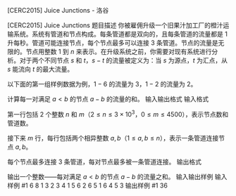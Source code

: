 



[CERC2015] Juice Junctions - 洛谷














[CERC2015] Juice Junctions
题目描述
你被雇佣升级一个旧果汁加工厂的橙汁运输系统。系统有管道和节点构成。每条管道都是双向的，且每条管道的流量都是 $1$ 升每秒。管道可能连接节点，每个节点最多可以连接 $3$ 条管道。节点的流量是无限的。节点用整数 $1$ 到 $n$ 来表示。在升级系统之前，你需要对现有系统进行分析。对于两个不同节点 $s$ 和 $t$，$s-t$ 的流量被定义为：当 $s$ 为源点，$t$ 为汇点，从 $s$ 能流向 $t$ 的最大流量。

以下面的第一组样例数据为例，$1-6$ 的流量为 $3$，$1-2$ 的流量为 $2$。

计算每一对满足 $a<b$ 的节点 $a-b$ 的流量的和。
输入输出格式
输入格式

第一行包括 $2$ 个整数 $n$ 和 $m$（$2\leq n\leq 3\times 10^3$，$0\leq m\leq 4500$），表示节点数和管道数。

接下来 $m$ 行，每行包括两个相异整数 $a,b$（$1\leq a,b\leq n$），表示一条管道连接节点 $a,b$。

每个节点最多连接 $3$ 条管道，每对节点最多被一条管道连接。
输出格式

输出一个整数——每对满足 $a<b$ 的节点 $a-b$ 的流量之和。
输入输出样例
输入样例 #1
6 8
1 3
2 3
4 1
5 6
2 6
5 1
6 4
5 3
输出样例 #1
36






